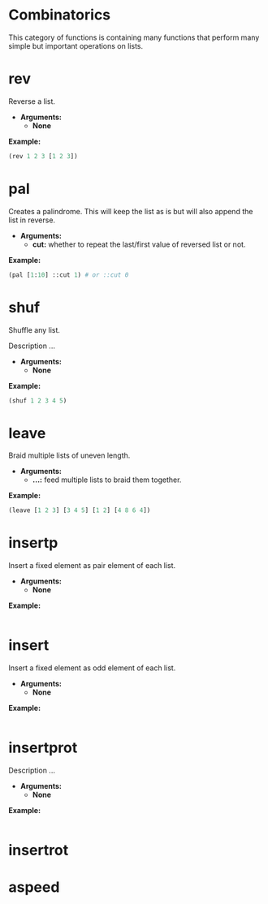 # Combinatorics

This category of functions is containing many functions that perform many simple but important operations on lists.

# rev

Reverse a list.

- **Arguments:**
  - **None**

**Example:**
```python
(rev 1 2 3 [1 2 3])
```

# pal

Creates a palindrome. This will keep the list as is but will also append the list in reverse.

- **Arguments:**
  - **cut:** whether to repeat the last/first value of reversed list or not.

**Example:**
```python
(pal [1:10] ::cut 1) # or ::cut 0
```

# shuf

Shuffle any list.

Description ...
- **Arguments:**
  - **None**

**Example:**
```python
(shuf 1 2 3 4 5)
```

# leave

Braid multiple lists of uneven length.

- **Arguments:**
  - **...:** feed multiple lists to braid them together.

**Example:**
```python
(leave [1 2 3] [3 4 5] [1 2] [4 8 6 4])
```

# insertp

Insert a fixed element as pair element of each list.

- **Arguments:**
  - **None**

**Example:**
```python
```

# insert

Insert a fixed element as odd element of each list.

- **Arguments:**
  - **None**

**Example:**
```python
```

# insertprot

Description ...

- **Arguments:**
  - **None**

**Example:**
```python
```

# insertrot
# aspeed
